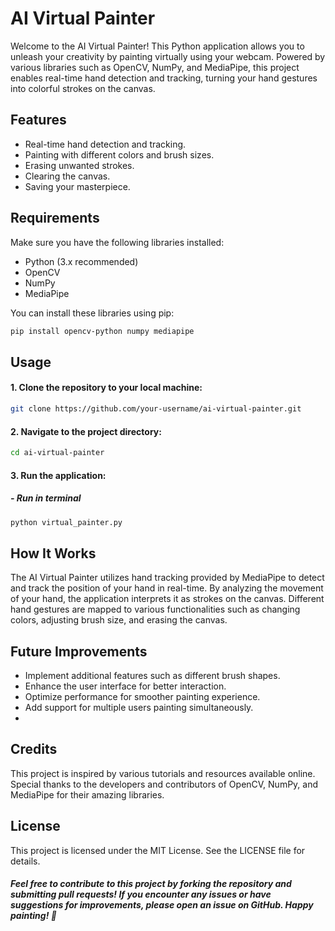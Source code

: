# AI Virtual Painter

Welcome to the AI Virtual Painter! This Python application allows you to unleash your creativity by painting virtually using your webcam. Powered by various libraries such as OpenCV, NumPy, and MediaPipe, this project enables real-time hand detection and tracking, turning your hand gestures into colorful strokes on the canvas.

## Features

- Real-time hand detection and tracking.
- Painting with different colors and brush sizes.
- Erasing unwanted strokes.
- Clearing the canvas.
- Saving your masterpiece.

## Requirements

Make sure you have the following libraries installed:

- Python (3.x recommended)
- OpenCV
- NumPy
- MediaPipe

You can install these libraries using pip:

```bash
pip install opencv-python numpy mediapipe
```
## Usage

#### 1. Clone the repository to your local machine:

```bash
git clone https://github.com/your-username/ai-virtual-painter.git
```
#### 2. Navigate to the project directory:
```bash
cd ai-virtual-painter
```
#### 3. Run the application:
##### - Run in terminal 
````bash
python virtual_painter.py
````

## How It Works
The AI Virtual Painter utilizes hand tracking provided by MediaPipe to detect and track the position of your hand in real-time. By analyzing the movement of your hand, the application interprets it as strokes on the canvas. Different hand gestures are mapped to various functionalities such as changing colors, adjusting brush size, and erasing the canvas.

## Future Improvements
- Implement additional features such as different brush shapes.
- Enhance the user interface for better interaction.
- Optimize performance for smoother painting experience.
- Add support for multiple users painting simultaneously.
- 
## Credits
This project is inspired by various tutorials and resources available online. Special thanks to the developers and contributors of OpenCV, NumPy, and MediaPipe for their amazing libraries.

## License
This project is licensed under the MIT License. See the LICENSE file for details.


##### Feel free to contribute to this project by forking the repository and submitting pull requests! If you encounter any issues or have suggestions for improvements, please open an issue on GitHub. Happy painting! 🎨
